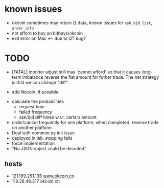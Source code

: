 # known issues
* okcoin sometimes may return {} data, known issues for `ask_bid_list`, `order_info`
* not afford to buy on bitbays/okcoin
* exit error on Mac <-- due to QT bug?

# TODO
* [FATAL] monitor adjust still may 'cannot afford' so that it causes long-term imbalance
reverse the fiat amount for futher trade. The net strategy is that we can change "diff".
- add litecoin, if possible
* calculate the probabilities
    - request time
    - failed frequency
    - ask/bid diff times w.r.t. certain amount
* order/cancel frequently for one platform; when completed, reverse trade on another platform
* Deal with common.py init issue
* deployed in lab, stopping fails
* force implementation
* "No JSON object could be decoded"

## hosts
- 121.199.251.136 www.okcoin.cn
- 119.28.48.217   okcoin.cn
